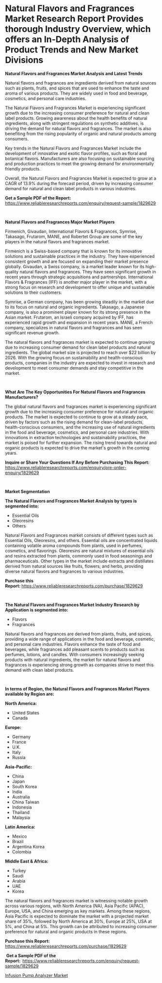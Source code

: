 <p><h1>Natural Flavors and Fragrances Market Research Report Provides thorough Industry Overview, which offers an In-Depth Analysis of Product Trends and New Market Divisions</h1></p><p><strong>Natural Flavors and Fragrances Market Analysis and Latest Trends</strong></p>
<p><p>Natural flavors and fragrances are ingredients derived from natural sources such as plants, fruits, and spices that are used to enhance the taste and aroma of various products. They are widely used in food and beverage, cosmetics, and personal care industries.</p><p>The Natural Flavors and Fragrances Market is experiencing significant growth due to the increasing consumer preference for natural and clean label products. Growing awareness about the health benefits of natural ingredients, along with stringent regulations on synthetic additives, is driving the demand for natural flavors and fragrances. The market is also benefiting from the rising popularity of organic and natural products among consumers.</p><p>Key trends in the Natural Flavors and Fragrances Market include the development of innovative and exotic flavor profiles, such as floral and botanical flavors. Manufacturers are also focusing on sustainable sourcing and production practices to meet the growing demand for environmentally friendly products.</p><p>Overall, the Natural Flavors and Fragrances Market is expected to grow at a CAGR of 13.9% during the forecast period, driven by increasing consumer demand for natural and clean label products in various industries.</p></p>
<p><strong>Get a Sample PDF of the Report:&nbsp;</strong> <a href="https://www.reliableresearchreports.com/enquiry/request-sample/1829629">https://www.reliableresearchreports.com/enquiry/request-sample/1829629</a></p>
<p>&nbsp;</p>
<p><strong>Natural Flavors and Fragrances Major Market Players</strong></p>
<p><p>Firmenich, Givaudan, International Flavors & Fragrances, Symrise, Takasago, Frutarom, MANE, and Robertet Group are some of the key players in the natural flavors and fragrances market. </p><p>Firmenich is a Swiss-based company that is known for its innovative solutions and sustainable practices in the industry. They have experienced consistent growth and are focused on expanding their market presence globally. Givaudan, a Swiss company, is a market leader known for its high-quality natural flavors and fragrances. They have seen significant growth in recent years through strategic acquisitions and partnerships. International Flavors & Fragrances (IFF) is another major player in the market, with a strong focus on research and development to offer unique and sustainable solutions to their customers.</p><p>Symrise, a German company, has been growing steadily in the market due to its focus on natural and organic ingredients. Takasago, a Japanese company, is also a prominent player known for its strong presence in the Asian market. Frutarom, an Israeli company acquired by IFF, has experienced rapid growth and expansion in recent years. MANE, a French company, specializes in natural flavors and fragrances and has seen significant revenue growth.</p><p>The natural flavors and fragrances market is expected to continue growing due to increasing consumer demand for clean label products and natural ingredients. The global market size is projected to reach over $22 billion by 2026. With the growing focus on sustainability and health-conscious products, companies in the industry are expected to invest in research and development to meet consumer demands and stay competitive in the market.</p></p>
<p>&nbsp;</p>
<p><strong>What Are The Key Opportunities For Natural Flavors and Fragrances Manufacturers?</strong></p>
<p><p>The global natural flavors and fragrances market is experiencing significant growth due to the increasing consumer preference for natural and organic products. The market is expected to continue to grow at a steady pace, driven by factors such as the rising demand for clean-label products, health-conscious consumers, and the increasing use of natural ingredients in the food and beverage, cosmetics, and personal care industries. With innovations in extraction technologies and sustainability practices, the market is poised for further expansion. The rising trend towards natural and organic products is expected to drive the market's growth in the coming years.</p></p>
<p><strong>Inquire or Share Your Questions If Any Before Purchasing This Report:</strong> <a href="https://www.reliableresearchreports.com/enquiry/pre-order-enquiry/1829629">https://www.reliableresearchreports.com/enquiry/pre-order-enquiry/1829629</a></p>
<p>&nbsp;</p>
<p><strong>Market Segmentation</strong></p>
<p><strong>The Natural Flavors and Fragrances Market Analysis by types is segmented into:</strong></p>
<p><ul><li>Essential Oils</li><li>Oleoresins</li><li>Others</li></ul></p>
<p><p>Natural Flavors and Fragrances market consists of different types such as Essential Oils, Oleoresins, and others. Essential oils are concentrated liquids containing volatile aroma compounds from plants, used in perfumes, cosmetics, and flavorings. Oleoresins are natural mixtures of essential oils and resins extracted from plants, commonly used in food seasonings and pharmaceuticals. Other types in the market include extracts and distillates derived from natural sources like fruits, flowers, and herbs, providing diverse natural flavors and fragrances to various industries.</p></p>
<p><strong>Purchase this Report:&nbsp;</strong><a href="https://www.reliableresearchreports.com/purchase/1829629">https://www.reliableresearchreports.com/purchase/1829629</a></p>
<p>&nbsp;</p>
<p><strong>The Natural Flavors and Fragrances Market Industry Research by Application is segmented into:</strong></p>
<p><ul><li>Flavors</li><li>Fragrances</li></ul></p>
<p><p>Natural flavors and fragrances are derived from plants, fruits, and spices, providing a wide range of applications in the food and beverage, cosmetic, and personal care industries. Flavors enhance the taste of food and beverages, while fragrances add pleasant scents to products such as perfumes, lotions, and candles. With consumers increasingly seeking products with natural ingredients, the market for natural flavors and fragrances is experiencing strong growth as companies strive to meet this demand with clean label products.</p></p>
<p>&nbsp;</p>
<p><strong>In terms of Region, the Natural Flavors and Fragrances Market Players available by Region are:</strong></p>
<p>
    <p> <strong> North America: </strong>
        <ul>
            <li>United States</li>
            <li>Canada</li>
        </ul>
        </p> 
    <p> <strong> Europe: </strong>
        <ul>
            <li>Germany</li>
            <li>France</li>
            <li>U.K.</li>
            <li>Italy</li>
            <li>Russia</li>
        </ul>
        </p> 
    <p> <strong> Asia-Pacific: </strong>
        <ul>
            <li>China</li>
            <li>Japan</li>
            <li>South Korea</li>
            <li>India</li>
            <li>Australia</li>
            <li>China Taiwan</li>
            <li>Indonesia</li>
            <li>Thailand</li>
            <li>Malaysia</li>
        </ul>
        </p> 
    <p> <strong> Latin America: </strong>
        <ul>
            <li>Mexico</li>
            <li>Brazil</li>
            <li>Argentina Korea</li>
            <li>Colombia</li>
        </ul>
        </p> 
    <p> <strong> Middle East & Africa: </strong>
        <ul>
            <li>Turkey</li>
            <li>Saudi</li>
            <li>Arabia</li>
            <li>UAE</li>
            <li>Korea</li>
        </ul>
    </p>
    </p>
<p><p>The natural flavors and fragrances market is witnessing notable growth across various regions, with North America (NA), Asia Pacific (APAC), Europe, USA, and China emerging as key markets. Among these regions, Asia Pacific is expected to dominate the market with a projected market share of 35%, followed by North America at 30%, Europe at 25%, USA at 5%, and China at 5%. This growth can be attributed to increasing consumer preference for natural and organic products in these regions.</p></p>
<p><strong>Purchase this Report: </strong><a href="https://www.reliableresearchreports.com/purchase/1829629">https://www.reliableresearchreports.com/purchase/1829629</a></p>
<p>&nbsp;<strong>Get a Sample PDF of the Report:&nbsp;&nbsp;</strong><a href="https://www.reliableresearchreports.com/enquiry/request-sample/1829629">https://www.reliableresearchreports.com/enquiry/request-sample/1829629</a></p>
<p><strong></strong></p>
<p><p><a href="https://full-wildebeest-80b.notion.site/Infusion-Pump-Analyzer-Market-Research-Report-Provides-Critical-Insights-that-can-help-Shape-Busines-882e909414dd40cdb7d616cb1015745a">Infusion Pump Analyzer Market</a></p></p>